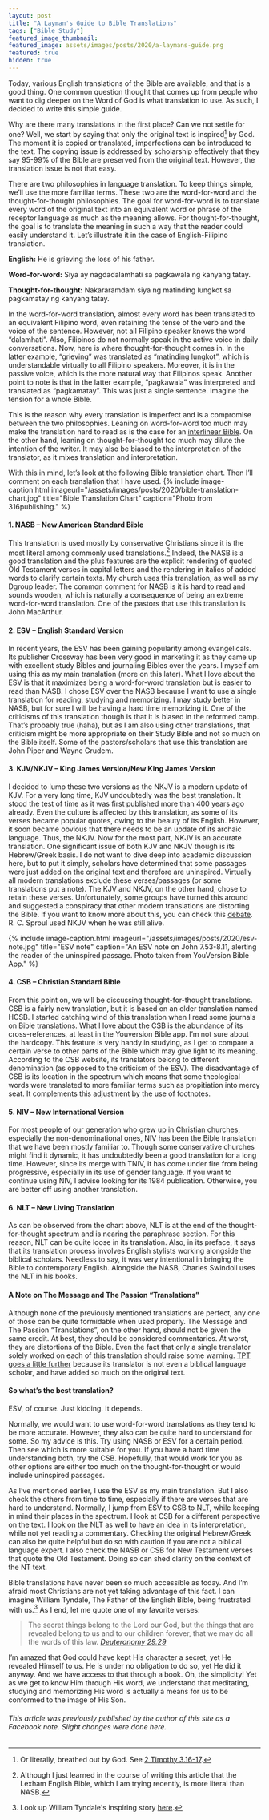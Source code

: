 ```yaml
---
layout: post
title: "A Layman's Guide to Bible Translations"
tags: ["Bible Study"]
featured_image_thumbnail:
featured_image: assets/images/posts/2020/a-laymans-guide.png
featured: true
hidden: true
---
```


Today, various English translations of the Bible are available, and that is a good thing. One common question thought that comes up from people who want to dig deeper on the Word of God is what translation to use. As such, I decided to write this simple guide.

<!--more-->

Why are there many translations in the first place? Can we not settle for one? Well, we start by saying that only the original text is inspired[^1] by God. The moment it is copied or translated, imperfections can be introduced to the text. The copying issue is addressed by scholarship effectively that they say 95-99% of the Bible are preserved from the original text. However, the translation issue is not that easy.

There are two philosophies in language translation. To keep things simple, we’ll use the more familiar terms. These two are the word-for-word and the thought-for-thought philosophies. The goal for word-for-word is to translate every word of the original text into an equivalent word or phrase of the receptor language as much as the meaning allows. For thought-for-thought, the goal is to translate the meaning in such a way that the reader could easily understand it. Let’s illustrate it in the case of English-Filipino translation.

**English:** He is grieving the loss of his father.
 
**Word-for-word:** Siya ay nagdadalamhati sa pagkawala ng kanyang tatay.

**Thought-for-thought:** Nakararamdam siya ng matinding lungkot sa pagkamatay ng kanyang tatay.

In the word-for-word translation, almost every word has been translated to an equivalent Filipino word, even retaining the tense of the verb and the voice of the sentence. However, not all Filipino speaker knows the word “dalamhati”. Also, Filipinos do not normally speak in the active voice in daily conversations. Now, here is where thought-for-thought comes in. In the latter example, “grieving” was translated as “matinding lungkot”, which is understandable virtually to all Filipino speakers. Moreover, it is in the passive voice, which is the more natural way that Filipinos speak. Another point to note is that in the latter example, “pagkawala” was interpreted and translated as “pagkamatay”. This was just a single sentence. Imagine the tension for a whole Bible.

This is the reason why every translation is imperfect and is a compromise between the two philosophies. Leaning on word-for-word too much may make the translation hard to read as is the case for an [interlinear Bible](https://biblehub.com/interlinear/genesis/1.htm). On the other hand, leaning on thought-for-thought too much may dilute the intention of the writer. It may also be biased to the interpretation of the translator, as it mixes translation and interpretation.

With this in mind, let’s look at the following Bible translation chart. Then I’ll comment on each translation that I have used.
{% include image-caption.html imageurl="/assets/images/posts/2020/bible-translation-chart.jpg" title="Bible Translation Chart" caption="Photo from 316publishing." %}

#### 1. NASB – New American Standard Bible

This translation is used mostly by conservative Christians since it is the most literal among commonly used translations.[^2] Indeed, the NASB is a good translation and the plus features are the explicit rendering of quoted Old Testament verses in capital letters and the rendering in italics of added words to clarify certain texts. My church uses this translation, as well as my Dgroup leader. The common comment for NASB is it is hard to read and sounds wooden, which is naturally a consequence of being an extreme word-for-word translation. One of the pastors that use this translation is John MacArthur.

#### 2. ESV – English Standard Version

In recent years, the ESV has been gaining popularity among evangelicals. Its publisher Crossway has been very good in marketing it as they came up with excellent study Bibles and journaling Bibles over the years. I myself am using this as my main translation (more on this later). What I love about the ESV is that it maximizes being a word-for-word translation but is easier to read than NASB. I chose ESV over the NASB because I want to use a single translation for reading, studying and memorizing. I may study better in NASB, but for sure I will be having a hard time memorizing it. One of the criticisms of this translation though is that it is biased in the reformed camp. That’s probably true (haha), but as I am also using other translations, that criticism might be more appropriate on their Study Bible and not so much on the Bible itself. Some of the pastors/scholars that use this translation are John Piper and Wayne Grudem.

#### 3. KJV/NKJV – King James Version/New King James Version

I decided to lump these two versions as the NKJV is a modern update of KJV. For a very long time, KJV undoubtedly was the best translation. It stood the test of time as it was first published more than 400 years ago already. Even the culture is affected by this translation, as some of its verses became popular quotes, owing to the beauty of its English. However, it soon became obvious that there needs to be an update of its archaic language. Thus, the NKJV. Now for the most part, NKJV is an accurate translation. One significant issue of both KJV and NKJV though is its Hebrew/Greek basis. I do not want to dive deep into academic discussion here, but to put it simply, scholars have determined that some passages were just added on the original text and therefore are uninspired. Virtually all modern translations exclude these verses/passages (or some translations put a note). The KJV and NKJV, on the other hand, chose to retain these verses. Unfortunately, some groups have turned this around and suggested a conspiracy that other modern translations are distorting the Bible. If you want to know more about this, you can check this [debate](https://www.youtube.com/watch?v=PHR8wJAjNFo&feature=youtu.be). R. C. Sproul used NKJV when he was still alive.

{% include image-caption.html imageurl="/assets/images/posts/2020/esv-note.jpg" title="ESV note" caption="An ESV note on John 7.53-8.11, alerting the reader of the uninspired passage. Photo taken from YouVersion Bible App." %}

#### 4. CSB – Christian Standard Bible

From this point on, we will be discussing thought-for-thought translations. CSB is a fairly new translation, but it is based on an older translation named HCSB. I started catching wind of this translation when I read some journals on Bible translations. What I love about the CSB is the abundance of its cross-references, at least in the Youversion Bible app. I’m not sure about the hardcopy. This feature is very handy in studying, as I get to compare a certain verse to other parts of the Bible which may give light to its meaning. According to the CSB website, its translators belong to different denomination (as opposed to the criticism of the ESV). The disadvantage of CSB is its location in the spectrum which means that some theological words were translated to more familiar terms such as propitiation into mercy seat. It complements this adjustment by the use of footnotes.

#### 5. NIV – New International Version

For most people of our generation who grew up in Christian churches, especially the non-denominational ones, NIV has been the Bible translation that we have been mostly familiar to. Though some conservative churches might find it dynamic, it has undoubtedly been a good translation for a long time. However, since its merge with TNIV, it has come under fire from being progressive, especially in its use of gender language. If you want to continue using NIV, I advise looking for its 1984 publication. Otherwise, you are better off using another translation.

#### 6. NLT – New Living Translation

As can be observed from the chart above, NLT is at the end of the thought-for-thought spectrum and is nearing the paraphrase section. For this reason, NLT can be quite loose in its translation. Also, in its preface, it says that its translation process involves English stylists working alongside the biblical scholars. Needless to say, it was very intentional in bringing the Bible to contemporary English. Alongside the NASB, Charles Swindoll uses the NLT in his books.



#### A Note on The Message and The Passion “Translations”

Although none of the previously mentioned translations are perfect, any one of those can be quite formidable when used properly. The Message and The Passion “Translations”, on the other hand, should not be given the same credit. At best, they should be considered commentaries. At worst, they are distortions of the Bible. Even the fact that only a single translator solely worked on each of this translation should raise some warning. [TPT goes a little further](https://www.alisachilders.com/blog/heres-why-christians-should-be-concerned-about-the-passion-translation-of-the-bible) because its translator is not even a biblical language scholar, and have added so much on the original text.



#### So what’s the best translation?

ESV, of course. Just kidding. It depends. 

Normally, we would want to use word-for-word translations as they tend to be more accurate. However, they also can be quite hard to understand for some. So my advice is this. Try using NASB or ESV for a certain period. Then see which is more suitable for you. If you have a hard time understanding both, try the CSB. Hopefully, that would work for you as other options are either too much on the thought-for-thought or would include uninspired passages.

As I’ve mentioned earlier, I use the ESV as my main translation. But I also check the others from time to time, especially if there are verses that are hard to understand. Normally, I jump from ESV to CSB to NLT, while keeping in mind their places in the spectrum. I look at CSB for a different perspective on the text. I look on the NLT as well to have an idea in its interpretation, while not yet reading a commentary. Checking the original Hebrew/Greek can also be quite helpful but do so with caution if you are not a biblical language expert. I also check the NASB or CSB for New Testament verses that quote the Old Testament. Doing so can shed clarity on the context of the NT text.

Bible translations have never been so much accessible as today. And I’m afraid most Christians are not yet taking advantage of this fact. I can imagine William Tyndale, The Father of the English Bible, being frustrated with us.[^3] As I end, let me quote one of my favorite verses:

> The secret things belong to the Lord our God, but the things that are revealed belong to us and to our children forever, that we may do all the words of this law. <cite>[Deuteronomy 29.29][deut]</cite>

I’m amazed that God could have kept His character a secret, yet He revealed Himself to us. He is under no obligation to do so, yet He did it anyway. And we have access to that through a book. Oh, the simplicity! Yet as we get to know Him through His word, we understand that meditating, studying and memorizing His word is actually a means for us to be conformed to the image of His Son.

[^1]: Or literally, breathed out by God. See [2 Timothy 3.16-17][2-tim].

[^2]: Although I just learned in the course of writing this article that the Lexham English Bible, which I am trying recently, is more literal than NASB.

[2-tim]: https://biblia.com/bible/esv/2-timothy/3/16-17
[deut]: https://biblia.com/bible/esv/deuteronomy/29/29

[^3]: Look up William Tyndale's inspiring story [here](https://www.desiringgod.org/messages/always-singing-one-note-a-vernacular-bible).

###### This article was previously published by the author of this site as a Facebook note. Slight changes were done here.
